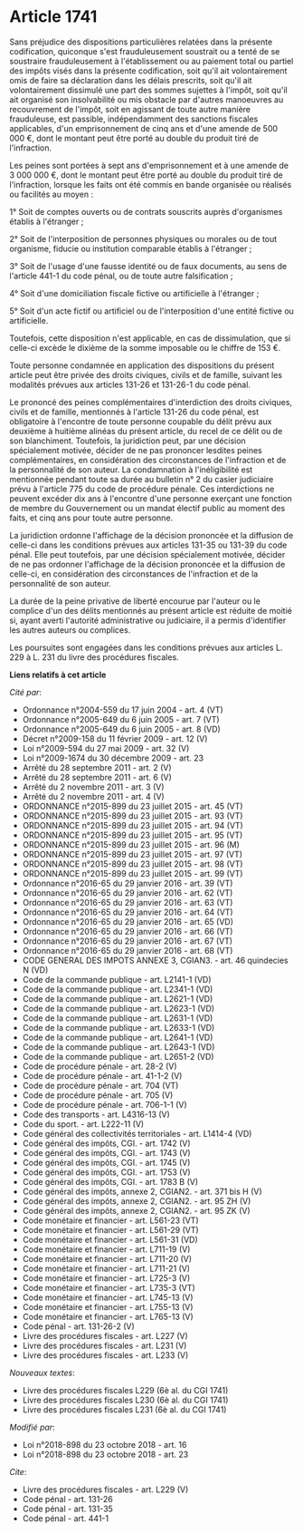 # Article 1741

Sans préjudice des dispositions particulières relatées dans la présente codification, quiconque s'est frauduleusement
soustrait ou a tenté de se soustraire frauduleusement à l'établissement ou au paiement total ou partiel des impôts visés dans
la présente codification, soit qu'il ait volontairement omis de faire sa déclaration dans les délais prescrits, soit qu'il
ait volontairement dissimulé une part des sommes sujettes à l'impôt, soit qu'il ait organisé son insolvabilité ou mis
obstacle par d'autres manoeuvres au recouvrement de l'impôt, soit en agissant de toute autre manière frauduleuse, est
passible, indépendamment des sanctions fiscales applicables, d'un emprisonnement de cinq ans et d'une amende de 500 000 €,
dont le montant peut être porté au double du produit tiré de l'infraction.

Les peines sont portées à sept ans d'emprisonnement et à une amende de 3 000 000 €, dont le montant peut être porté au double
du produit tiré de l'infraction, lorsque les faits ont été commis en bande organisée ou réalisés ou facilités au moyen :

1° Soit de comptes ouverts ou de contrats souscrits auprès d'organismes établis à l'étranger ;

2° Soit de l'interposition de personnes physiques ou morales ou de tout organisme, fiducie ou institution comparable établis
à l'étranger ;

3° Soit de l'usage d'une fausse identité ou de faux documents, au sens de l'article 441-1 du code pénal, ou de toute autre
falsification ;

4° Soit d'une domiciliation fiscale fictive ou artificielle à l'étranger ;

5° Soit d'un acte fictif ou artificiel ou de l'interposition d'une entité fictive ou artificielle.

Toutefois, cette disposition n'est applicable, en cas de dissimulation, que si celle-ci excède le dixième de la somme
imposable ou le chiffre de 153 €.

Toute personne condamnée en application des dispositions du présent article peut être privée des droits civiques, civils et
de famille, suivant les modalités prévues aux articles 131-26 et 131-26-1 du code pénal.

Le prononcé des peines complémentaires d'interdiction des droits civiques, civils et de famille, mentionnés à l'article
131-26 du code pénal, est obligatoire à l'encontre de toute personne coupable du délit prévu aux deuxième à huitième alinéas
du présent article, du recel de ce délit ou de son blanchiment. Toutefois, la juridiction peut, par une décision spécialement
motivée, décider de ne pas prononcer lesdites peines complémentaires, en considération des circonstances de l'infraction et
de la personnalité de son auteur. La condamnation à l'inéligibilité est mentionnée pendant toute sa durée au bulletin n° 2 du
casier judiciaire prévu à l'article 775 du code de procédure pénale. Ces interdictions ne peuvent excéder dix ans à
l'encontre d'une personne exerçant une fonction de membre du Gouvernement ou un mandat électif public au moment des faits, et
cinq ans pour toute autre personne.

La juridiction ordonne l'affichage de la décision prononcée et la diffusion de celle-ci dans les conditions prévues aux
articles 131-35 ou 131-39 du code pénal. Elle peut toutefois, par une décision spécialement motivée, décider de ne pas
ordonner l'affichage de la décision prononcée et la diffusion de celle-ci, en considération des circonstances de l'infraction
et de la personnalité de son auteur.

La durée de la peine privative de liberté encourue par l'auteur ou le complice d'un des délits mentionnés au présent article
est réduite de moitié si, ayant averti l'autorité administrative ou judiciaire, il a permis d'identifier les autres auteurs
ou complices.

Les poursuites sont engagées dans les conditions prévues aux articles L. 229 à L. 231 du livre des procédures fiscales.

**Liens relatifs à cet article**

_Cité par_:

  - Ordonnance n°2004-559 du 17 juin 2004 - art. 4 (VT)
  - Ordonnance n°2005-649 du 6 juin 2005 - art. 7 (VT)
  - Ordonnance n°2005-649 du 6 juin 2005 - art. 8 (VD)
  - Décret n°2009-158 du 11 février 2009 - art. 12 (V)
  - Loi n°2009-594 du 27 mai 2009 - art. 32 (V)
  - Loi n°2009-1674 du 30 décembre 2009 - art. 23
  - Arrêté du 28 septembre 2011 - art. 2 (V)
  - Arrêté du 28 septembre 2011 - art. 6 (V)
  - Arrêté du 2 novembre 2011 - art. 3 (V)
  - Arrêté du 2 novembre 2011 - art. 4 (V)
  - ORDONNANCE n°2015-899 du 23 juillet 2015 - art. 45 (VT)
  - ORDONNANCE n°2015-899 du 23 juillet 2015 - art. 93 (VT)
  - ORDONNANCE n°2015-899 du 23 juillet 2015 - art. 94 (VT)
  - ORDONNANCE n°2015-899 du 23 juillet 2015 - art. 95 (VT)
  - ORDONNANCE n°2015-899 du 23 juillet 2015 - art. 96 (M)
  - ORDONNANCE n°2015-899 du 23 juillet 2015 - art. 97 (VT)
  - ORDONNANCE n°2015-899 du 23 juillet 2015 - art. 98 (VT)
  - ORDONNANCE n°2015-899 du 23 juillet 2015 - art. 99 (VT)
  - Ordonnance n°2016-65 du 29 janvier 2016 - art. 39 (VT)
  - Ordonnance n°2016-65 du 29 janvier 2016 - art. 62 (VT)
  - Ordonnance n°2016-65 du 29 janvier 2016 - art. 63 (VT)
  - Ordonnance n°2016-65 du 29 janvier 2016 - art. 64 (VT)
  - Ordonnance n°2016-65 du 29 janvier 2016 - art. 65 (VD)
  - Ordonnance n°2016-65 du 29 janvier 2016 - art. 66 (VT)
  - Ordonnance n°2016-65 du 29 janvier 2016 - art. 67 (VT)
  - Ordonnance n°2016-65 du 29 janvier 2016 - art. 68 (VT)
  - CODE GENERAL DES IMPOTS ANNEXE 3, CGIAN3. - art. 46 quindecies N (VD)
  - Code de la commande publique - art. L2141-1 (VD)
  - Code de la commande publique - art. L2341-1 (VD)
  - Code de la commande publique - art. L2621-1 (VD)
  - Code de la commande publique - art. L2623-1 (VD)
  - Code de la commande publique - art. L2631-1 (VD)
  - Code de la commande publique - art. L2633-1 (VD)
  - Code de la commande publique - art. L2641-1 (VD)
  - Code de la commande publique - art. L2643-1 (VD)
  - Code de la commande publique - art. L2651-2 (VD)
  - Code de procédure pénale - art. 28-2 (V)
  - Code de procédure pénale - art. 41-1-2 (V)
  - Code de procédure pénale - art. 704 (VT)
  - Code de procédure pénale - art. 705 (V)
  - Code de procédure pénale - art. 706-1-1 (V)
  - Code des transports - art. L4316-13 (V)
  - Code du sport. - art. L222-11 (V)
  - Code général des collectivités territoriales - art. L1414-4 (VD)
  - Code général des impôts, CGI. - art. 1742 (V)
  - Code général des impôts, CGI. - art. 1743 (V)
  - Code général des impôts, CGI. - art. 1745 (V)
  - Code général des impôts, CGI. - art. 1753 (V)
  - Code général des impôts, CGI. - art. 1783 B (V)
  - Code général des impôts, annexe 2, CGIAN2. - art. 371 bis H (V)
  - Code général des impôts, annexe 2, CGIAN2. - art. 95 ZH (V)
  - Code général des impôts, annexe 2, CGIAN2. - art. 95 ZK (V)
  - Code monétaire et financier - art. L561-23 (VT)
  - Code monétaire et financier - art. L561-29 (VT)
  - Code monétaire et financier - art. L561-31 (VD)
  - Code monétaire et financier - art. L711-19 (V)
  - Code monétaire et financier - art. L711-20 (V)
  - Code monétaire et financier - art. L711-21 (V)
  - Code monétaire et financier - art. L725-3 (V)
  - Code monétaire et financier - art. L735-3 (VT)
  - Code monétaire et financier - art. L745-13 (V)
  - Code monétaire et financier - art. L755-13 (V)
  - Code monétaire et financier - art. L765-13 (V)
  - Code pénal - art. 131-26-2 (V)
  - Livre des procédures fiscales - art. L227 (V)
  - Livre des procédures fiscales - art. L231 (V)
  - Livre des procédures fiscales - art. L233 (V)

_Nouveaux textes_:

  - Livre des procédures fiscales L229 (6è al. du CGI 1741)
  - Livre des procédures fiscales L230 (6è al. du CGI 1741)
  - Livre des procédures fiscales L231 (6è al. du CGI 1741)

_Modifié par_:

  - Loi n°2018-898 du 23 octobre 2018 - art. 16
  - Loi n°2018-898 du 23 octobre 2018 - art. 23

_Cite_:

  - Livre des procédures fiscales - art. L229 (V)
  - Code pénal - art. 131-26
  - Code pénal - art. 131-35
  - Code pénal - art. 441-1
